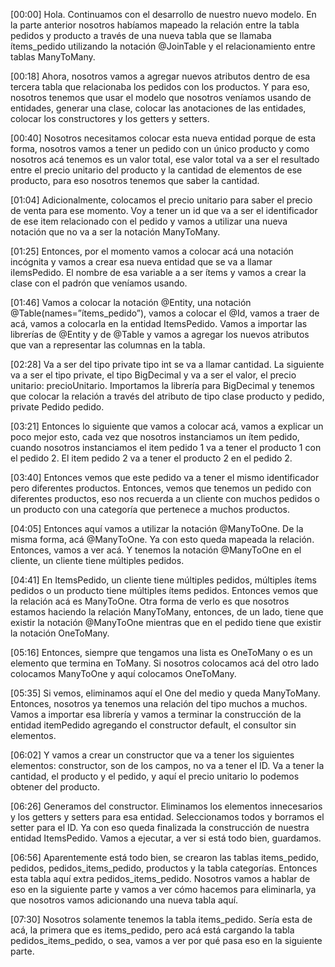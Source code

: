 [00:00] Hola. Continuamos con el desarrollo de nuestro nuevo modelo. En la parte anterior nosotros habíamos mapeado la relación entre la tabla pedidos y producto a través de una nueva tabla que se llamaba ítems_pedido utilizando la notación @JoinTable y el relacionamiento entre tablas ManyToMany.

[00:18] Ahora, nosotros vamos a agregar nuevos atributos dentro de esa tercera tabla que relacionaba los pedidos con los productos. Y para eso, nosotros tenemos que usar el modelo que nosotros veníamos usando de entidades, generar una clase, colocar las anotaciones de las entidades, colocar los constructores y los getters y setters.

[00:40] Nosotros necesitamos colocar esta nueva entidad porque de esta forma, nosotros vamos a tener un pedido con un único producto y como nosotros acá tenemos es un valor total, ese valor total va a ser el resultado entre el precio unitario del producto y la cantidad de elementos de ese producto, para eso nosotros tenemos que saber la cantidad.

[01:04] Adicionalmente, colocamos el precio unitario para saber el precio de venta para ese momento. Voy a tener un id que va a ser el identificador de ese item relacionado con el pedido y vamos a utilizar una nueva notación que no va a ser la notación ManyToMany.

[01:25] Entonces, por el momento vamos a colocar acá una notación incógnita y vamos a crear esa nueva entidad que se va a llamar iIemsPedido. El nombre de esa variable a a ser ítems y vamos a crear la clase con el padrón que veníamos usando.

[01:46] Vamos a colocar la notación @Entity, una notación @Table(names=”ítems_pedido”), vamos a colocar el @Id, vamos a traer de acá, vamos a colocarla en la entidad ItemsPedido. Vamos a importar las librerías de @Entity y de @Table y vamos a agregar los nuevos atributos que van a representar las columnas en la tabla.

[02:28] Va a ser del tipo private tipo int se va a llamar cantidad. La siguiente va a ser el tipo private, el tipo BigDecimal y va a ser el valor, el precio unitario: precioUnitario. Importamos la librería para BigDecimal y tenemos que colocar la relación a través del atributo de tipo clase producto y pedido, private Pedido pedido.

[03:21] Entonces lo siguiente que vamos a colocar acá, vamos a explicar un poco mejor esto, cada vez que nosotros instanciamos un ítem pedido, cuando nosotros instanciamos el item pedido 1 va a tener el producto 1 con el pedido 2. El item pedido 2 va a tener el producto 2 en el pedido 2.

[03:40] Entonces vemos que este pedido va a tener el mismo identificador pero diferentes productos. Entonces, vemos que tenemos un pedido con diferentes productos, eso nos recuerda a un cliente con muchos pedidos o un producto con una categoría que pertenece a muchos productos.

[04:05] Entonces aquí vamos a utilizar la notación @ManyToOne. De la misma forma, acá @ManyToOne. Ya con esto queda mapeada la relación. Entonces, vamos a ver acá. Y tenemos la notación @ManyToOne en el cliente, un cliente tiene múltiples pedidos.

[04:41] En ItemsPedido, un cliente tiene múltiples pedidos, múltiples ítems pedidos o un producto tiene múltiples ítems pedidos. Entonces vemos que la relación acá es ManyToOne. Otra forma de verlo es que nosotros estamos haciendo la relación ManyToMany, entonces, de un lado, tiene que existir la notación @ManyToOne mientras que en el pedido tiene que existir la notación OneToMany.

[05:16] Entonces, siempre que tengamos una lista es OneToMany o es un elemento que termina en ToMany. Si nosotros colocamos acá del otro lado colocamos ManyToOne y aquí colocamos OneToMany.

[05:35] Si vemos, eliminamos aquí el One del medio y queda ManyToMany. Entonces, nosotros ya tenemos una relación del tipo muchos a muchos. Vamos a importar esa librería y vamos a terminar la construcción de la entidad itemPedido agregando el constructor default, el consultor sin elementos.

[06:02] Y vamos a crear un constructor que va a tener los siguientes elementos: constructor, son de los campos, no va a tener el ID. Va a tener la cantidad, el producto y el pedido, y aquí el precio unitario lo podemos obtener del producto.

[06:26] Generamos del constructor. Eliminamos los elementos innecesarios y los getters y setters para esa entidad. Seleccionamos todos y borramos el setter para el ID. Ya con eso queda finalizada la construcción de nuestra entidad ItemsPedido. Vamos a ejecutar, a ver si está todo bien, guardamos.

[06:56] Aparentemente está todo bien, se crearon las tablas items_pedido, pedidos, pedidos_items_pedido, productos y la tabla categorías. Entonces esta tabla aquí extra pedidos_items_pedido. Nosotros vamos a hablar de eso en la siguiente parte y vamos a ver cómo hacemos para eliminarla, ya que nosotros vamos adicionando una nueva tabla aquí.

[07:30] Nosotros solamente tenemos la tabla items_pedido. Sería esta de acá, la primera que es items_pedido, pero acá está cargando la tabla pedidos_items_pedido, o sea, vamos a ver por qué pasa eso en la siguiente parte.